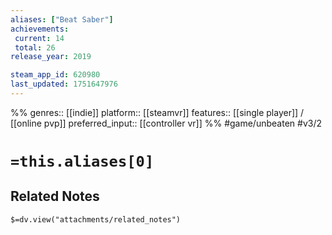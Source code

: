 ```yaml
---
aliases: ["Beat Saber"]
achievements:
 current: 14
 total: 26
release_year: 2019

steam_app_id: 620980
last_updated: 1751647976
---
```

%%
genres:: [[indie]]
platform:: [[steamvr]]
features:: [[single player]] / [[online pvp]]
preferred_input:: [[controller vr]]
%%
#game/unbeaten
#v3/2

# `=this.aliases[0]`
## Related Notes
`$=dv.view("attachments/related_notes")`